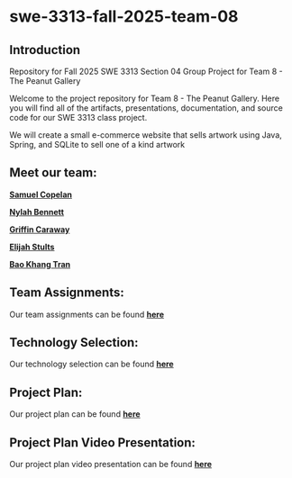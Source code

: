 # swe-3313-fall-2025-team-08

## Introduction

Repository for Fall 2025 SWE 3313 Section 04 Group Project for Team 8 - The Peanut Gallery

Welcome to the project repository for Team 8 - The Peanut Gallery. Here you will find all of the artifacts, presentations, documentation, and source code for our SWE 3313 class project.

We will create a small e-commerce website that sells artwork using Java, Spring, and SQLite to sell one of a kind artwork

## Meet our team:

 [**Samuel Copelan**](project-plan/resumes/SamuelCopelan.md)
 
 [**Nylah Bennett**](project-plan/resumes/NylahBennett.md) 

 [**Griffin Caraway**]()

 [**Elijah Stults**]()

 [**Bao Khang Tran**](project-plan/resumes/BaoKhangTran.md)

## Team Assignments:
Our team assignments can be found [**here**](project-plan/team-assignments/README.md)
## Technology Selection:
Our technology selection can be found [**here**](project-plan/technology-selection/README.md)
## Project Plan:
Our project plan can be found [**here**](project-plan/README.md)
## Project Plan Video Presentation:
Our project plan video presentation can be found [**here**]() 
